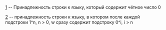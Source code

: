 [1](1.py) -- Принадлежность строки к языку, который содержит чётное число 0

[2](2.py) -- принадлежность строки к языку, в котором после каждой подстроки 1^n, n > 0, w сразу содержит подстроку 0^i, i > n

